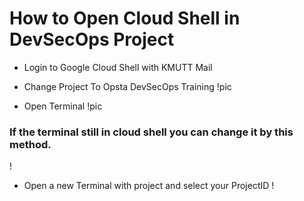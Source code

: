 # How to Open Cloud Shell in DevSecOps Project
* Login to Google Cloud Shell with KMUTT Mail
* Change Project To Opsta DevSecOps Training
!pic

* Open Terminal 
!pic

### If the terminal still in cloud shell you can change it by this method.
!
* Open a new Terminal with project and select your ProjectID
!
